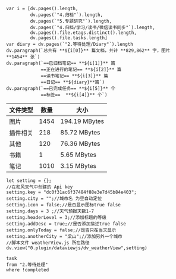 ```dataviewjs
var i = [dv.pages().length,
		 dv.pages(`"4.归档"`).length,
		 dv.pages(`"5.专题研究"`).length,
		 dv.pages(`"4.归档/学习/读书/微信读书同步"`).length,
		 dv.pages().file.etags.distinct().length,
		 dv.pages().file.tasks.length]
var diary = dv.pages(`"2.等待处理/Diary"`).length
dv.paragraph(`总共有 **${i[0]}** 篇文档，共计 **829,862** 字，图片 **1454** 张`)
dv.paragraph(`==已归档笔记== **${i[1]}** 篇
			 ==正在进行的笔记== **${i[2]}** 篇
			 ==读书笔记== **${i[3]}** 篇
			 ==日记== **${diary}**篇`)
dv.paragraph(`==已完成任务== **${i[5]}** 个
			 ==标签==  **${i[4]}** 个`)
```

| 文件类型 | 数量 | 大小 |
|----------|-------|------|
| 图片 | 1454 | 194.19 MBytes |
| 插件相关 | 218 | 85.72 MBytes |
| 其他 | 120 | 76.36 MBytes |
| 书籍 | 1 | 5.65 MBytes |
| 笔记 | 1010 | 3.15 MBytes |


```dataviewjs
let setting = {};
//在和风天气中创建的 Api key
setting.key = "dc0f31ac6f37484f88e3e7d45b84e403";
setting.city = "";//城市名 为空自动定位
setting.icon = false;//是否显示图标true false
setting.days = 3 ;//天气预报天数1-7
setting.headerLevel = 3;//添加标题的等级
setting.addDesc = true;//是否添加描述true false
setting.onlyToday = false;//是否只在当天显示
setting.anotherCity = "梁山";//添加另外一个城市
//脚本文件 weatherView.js 所在路径
dv.view("0.plugin/dataviewjs/dv_weatherView",setting)
```


```dataview
task 
from "2.等待处理"
where !completed
```


